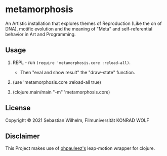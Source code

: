 # metamorphosis

An Artistic installation that explores themes of Reproduction (Like the on of DNA), motific evolution and the meaning of "Meta" and self-referential behavior in Art and Programming.

## Usage

1. REPL - run `(require 'metamorphosis.core :reload-all)`.
    - Then "eval and show result" the "draw-state" function.

2. (use 'metamorphosis.core :reload-all true)

3. (clojure.main/main "-m" 'metamorphosis.core)

## License

Copyright © 2021 Sebastian Wilhelm, Filmuniversität KONRAD WOLF

## Disclaimer

This Project makes use of [ohpauleez's](https://github.com/ohpauleez/clojure-leap) leap-motion wrapper for clojure. 
